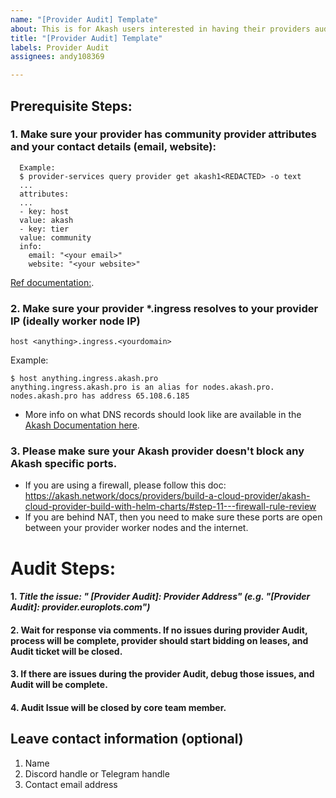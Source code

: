 ```yaml
---
name: "[Provider Audit] Template"
about: This is for Akash users interested in having their providers audited by Akash
title: "[Provider Audit] Template"
labels: Provider Audit
assignees: andy108369

---
```

## Prerequisite Steps:

### 1. Make sure your provider has community provider attributes and your contact details (email, website):

```
  Example:
  $ provider-services query provider get akash1<REDACTED> -o text
  ...
  attributes:
  ...
  - key: host
  value: akash
  - key: tier
  value: community
  info:
    email: "<your email>"
    website: "<your website>"

```

[Ref documentation:](https://akash.network/docs/providers/akash-audites-atributes/#attribute-auditors).

### 2. Make sure your provider *.ingress resolves to your provider IP (ideally worker node IP)
```
host <anything>.ingress.<yourdomain>
```

Example:
```
$ host anything.ingress.akash.pro
anything.ingress.akash.pro is an alias for nodes.akash.pro.
nodes.akash.pro has address 65.108.6.185
```

- More info on what DNS records should look like are available in the [Akash Documentation here](https://akash.network/docs/providers/build-a-cloud-provider/akash-cloud-provider-build-with-helm-charts/#step-5---domain-name-review).

### 3. Please make sure your Akash provider doesn't block any Akash specific ports.
   
- If you are using a firewall, please follow this doc:
https://akash.network/docs/providers/build-a-cloud-provider/akash-cloud-provider-build-with-helm-charts/#step-11---firewall-rule-review
- If you are behind NAT, then you need to make sure these ports are open between your provider worker nodes and the internet.



# Audit Steps:

#### 1. ***Title the issue: " [Provider Audit]: Provider Address" (e.g. "[Provider Audit]: provider.europlots.com")***
#### 2. Wait for response via comments. If no issues during provider Audit, process will be complete, provider should start bidding on leases, and Audit ticket will be closed.
#### 3. If there are issues during the provider Audit, debug those issues, and Audit will be complete.
#### 4. Audit Issue will be closed by core team member.
  

## Leave contact information (optional)
1. Name
2. Discord handle or Telegram handle
3. Contact email address
